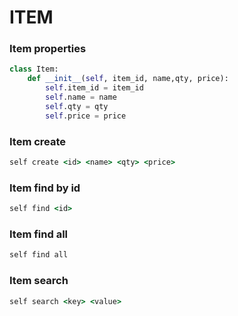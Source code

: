 # ITEM
### Item properties 
```python
class Item:
    def __init__(self, item_id, name,qty, price):
        self.item_id = item_id
        self.name = name
        self.qty = qty
        self.price = price
```
### Item create 
```cmd
self create <id> <name> <qty> <price>
```
### Item find by id
```cmd
self find <id>
```
### Item find all
```cmd
self find all
```
### Item search 
```cmd
self search <key> <value>
```
